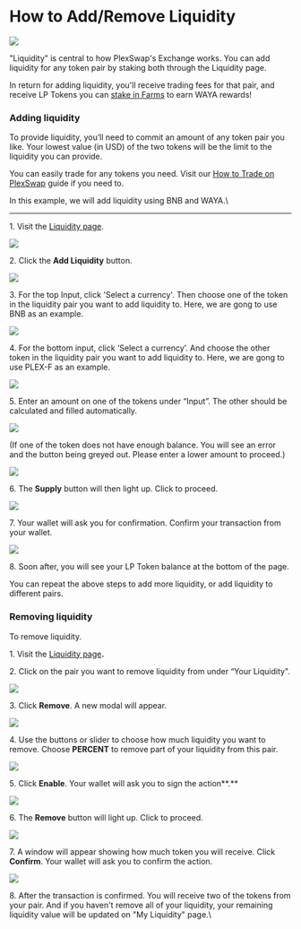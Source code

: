 # How to Add/Remove Liquidity

![](../../.gitbook/assets/Add\_Liquidity.png)

"Liquidity" is central to how PlexSwap's Exchange works. You can add liquidity for any token pair by staking both through the Liquidity page.

In return for adding liquidity, you'll receive trading fees for that pair, and receive LP Tokens you can [stake in Farms](https://docs.plexfinance.us/products/yield-farming) to earn WAYA rewards!

### **Adding liquidity**

To provide liquidity, you’ll need to commit an amount of any token pair you like. Your lowest value (in USD) of the two tokens will be the limit to the liquidity you can provide.

You can easily trade for any tokens you need. Visit our [How to Trade on PlexSwap](https://docs.plexfinance.us/products/exchange/trade-guide) guide if you need to.

In this example, we will add liquidity using BNB and WAYA.\\

***

1\. Visit the [Liquidity page](https://swap.plexfinance.us/liquidity).

![](../../.gitbook/assets/plex-liquidity-not-found.png)

2\. Click the **Add Liquidity** button.

![](../../.gitbook/assets/plex-add-liquidity-selected.png)

3\. For the top Input, click 'Select a currency'. Then choose one of the token in the liquidity pair you want to add liquidity to. Here, we are gong to use BNB as an example.

![](../../.gitbook/assets/plex-liquidity-token1.png)

4\. For the bottom input, click ‘Select a currency’. And choose the other token in the liquidity pair you want to add liquidity to. Here, we are gong to use PLEX-F as an example.

![](../../.gitbook/assets/plex-liquidity-token2.png)

5\. Enter an amount on one of the tokens under “Input”. The other should be calculated and filled automatically.

![](../../.gitbook/assets/plex-liquidity-amount.png)

(If one of the token does not have enough balance. You will see an error and the button being greyed out. Please enter a lower amount to proceed.)

![](../../.gitbook/assets/plex-liquidity-insufficient-balance.png)

6\. The **Supply** button will then light up. Click to proceed.

![](../../.gitbook/assets/plex-liquidity-supply-button.png)

7\. Your wallet will ask you for confirmation. Confirm your transaction from your wallet.

![](../../.gitbook/assets/plex-liquidity-confirm-supply.png)

8\. Soon after, you will see your LP Token balance at the bottom of the page.

You can repeat the above steps to add more liquidity, or add liquidity to different pairs.

### **Removing liquidity**

To remove liquidity.

1\. Visit the [Liquidity page](https://swap.plexfinance.us/liquidity)**.**

2\. Click on the pair you want to remove liquidity from under “Your Liquidity".

![](../../.gitbook/assets/plex-liquidity-pools.png)

3\. Click **Remove**. A new modal will appear.

![](../../.gitbook/assets/plex-liquidity-remove-button.png)

4\. Use the buttons or slider to choose how much liquidity you want to remove. Choose **PERCENT** to remove part of your liquidity from this pair.

![](../../.gitbook/assets/plex-liquidity-slide-amount.png)

5\. Click **Enable**. Your wallet will ask you to sign the action\*\*.\*\*

![](../../.gitbook/assets/plex-liquidity-enable-amount.png)

6\. The **Remove** button will light up. Click to proceed.

![](../../.gitbook/assets/plex-liquidity-remove-amount.png)

7\. A window will appear showing how much token you will receive. Click **Confirm**. Your wallet will ask you to confirm the action.

![](../../.gitbook/assets/plex-liquidity-remove-confirm.png)

8\. After the transaction is confirmed. You will receive two of the tokens from your pair. And if you haven't remove all of your liquidity, your remaining liquidity value will be updated on "My Liquidity" page.\\
